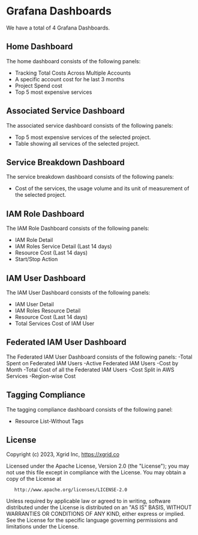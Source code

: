 # **Grafana Dashboards**

We have a total of 4 Grafana Dashboards.

## **Home Dashboard**

The home dashboard consists of the following panels:
- Tracking Total Costs Across Multiple Accounts
- A specific account cost for he last 3 months
- Project Spend cost
- Top 5 most expensive services

## **Associated Service Dashboard**

The associated service dashboard consists of the following panels:
- Top 5 most expensive services of the selected project.
- Table showing all services of the selected project.

## **Service Breakdown Dashboard**

The service breakdown dashboard consists of the following panels:
- Cost of the services, the usage volume and its unit of measurement of the selected project.

## **IAM Role Dashboard**

The IAM Role Dashboard consists of the following panels:
- IAM Role Detail
- IAM Roles Service Detail (Last 14 days)
- Resource Cost (Last 14 days)
- Start/Stop Action

## **IAM User Dashboard**

The IAM User Dashboard consists of the following panels:
- IAM User Detail
- IAM Roles Resource Detail
- Resource Cost (Last 14 days)
- Total Services Cost of IAM User

## **Federated IAM User Dashboard**

The Federated IAM User Dashboard consists of the following panels:
-Total Spent on Federated IAM Users
-Active Federated IAM Users
-Cost by Month
-Total Cost of all the Federated IAM Users
-Cost Split in AWS Services
-Region-wise Cost


## **Tagging Compliance**

The tagging compliance dashboard consists of the following panel:
- Resource List-Without Tags

## License

Copyright (c) 2023, Xgrid Inc, https://xgrid.co

Licensed under the Apache License, Version 2.0 (the "License");
you may not use this file except in compliance with the License.
You may obtain a copy of the License at

       http://www.apache.org/licenses/LICENSE-2.0

Unless required by applicable law or agreed to in writing, software
distributed under the License is distributed on an "AS IS" BASIS,
WITHOUT WARRANTIES OR CONDITIONS OF ANY KIND, either express or implied.
See the License for the specific language governing permissions and
limitations under the License.